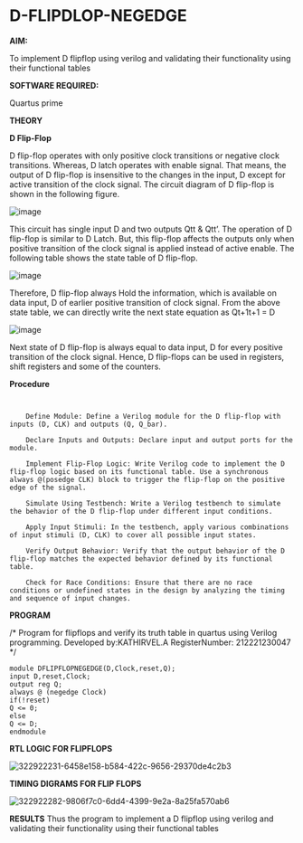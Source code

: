 # D-FLIPDLOP-NEGEDGE

**AIM:**

To implement  D flipflop using verilog and validating their functionality using their functional tables

**SOFTWARE REQUIRED:**

Quartus prime

**THEORY**

**D Flip-Flop**

D flip-flop operates with only positive clock transitions or negative clock transitions. Whereas, D latch operates with enable signal. That means, the output of D flip-flop is insensitive to the changes in the input, D except for active transition of the clock signal. The circuit diagram of D flip-flop is shown in the following figure.

![image](https://github.com/naavaneetha/D-FLIPDLOP-NEGEDGE/assets/154305477/48c81fe8-bc3f-40e7-95e2-519fc155ad51)

This circuit has single input D and two outputs Qtt & Qtt’. The operation of D flip-flop is similar to D Latch. But, this flip-flop affects the outputs only when positive transition of the clock signal is applied instead of active enable. The following table shows the state table of D flip-flop.

![image](https://github.com/naavaneetha/D-FLIPDLOP-NEGEDGE/assets/154305477/e5f3fda7-68ec-4a3a-a0a4-cf6f9cc4ab55)

Therefore, D flip-flop always Hold the information, which is available on data input, D of earlier positive transition of clock signal. From the above state table, we can directly write the next state equation as Qt+1t+1 = D

![image](https://github.com/naavaneetha/D-FLIPDLOP-NEGEDGE/assets/154305477/8592c0d8-2917-4142-91b9-d6c30dd891d2)

Next state of D flip-flop is always equal to data input, D for every positive transition of the clock signal. Hence, D flip-flops can be used in registers, shift registers and some of the counters.

**Procedure**
```


    Define Module: Define a Verilog module for the D flip-flop with inputs (D, CLK) and outputs (Q, Q_bar).

    Declare Inputs and Outputs: Declare input and output ports for the module.

    Implement Flip-Flop Logic: Write Verilog code to implement the D flip-flop logic based on its functional table. Use a synchronous always @(posedge CLK) block to trigger the flip-flop on the positive edge of the signal.

    Simulate Using Testbench: Write a Verilog testbench to simulate the behavior of the D flip-flop under different input conditions.

    Apply Input Stimuli: In the testbench, apply various combinations of input stimuli (D, CLK) to cover all possible input states.

    Verify Output Behavior: Verify that the output behavior of the D flip-flop matches the expected behavior defined by its functional table.

    Check for Race Conditions: Ensure that there are no race conditions or undefined states in the design by analyzing the timing and sequence of input changes.

```
**PROGRAM**

/* Program for flipflops and verify its truth table in quartus using Verilog programming. Developed by:KATHIRVEL.A
RegisterNumber: 212221230047
*/
```
module DFLIPFLOPNEGEDGE(D,Clock,reset,Q);
input D,reset,Clock;
output reg Q;
always @ (negedge Clock)
if(!reset)
Q <= 0;
else
Q <= D;
endmodule
```
**RTL LOGIC FOR FLIPFLOPS**



![322922231-6458e158-b584-422c-9656-29370de4c2b3](https://github.com/KathirvelAIDS/D-FLIPDLOP-NEGEDGE/assets/94911373/08b13827-6a5f-4645-904f-0340b4bf8fe1)

**TIMING DIGRAMS FOR FLIP FLOPS**




![322922282-9806f7c0-6dd4-4399-9e2a-8a25fa570ab6](https://github.com/KathirvelAIDS/D-FLIPDLOP-NEGEDGE/assets/94911373/ec008fef-30ec-4daf-89b4-e9b116f9a237)




**RESULTS**
Thus the program to implement a D flipflop using verilog and validating their functionality using their functional tables
